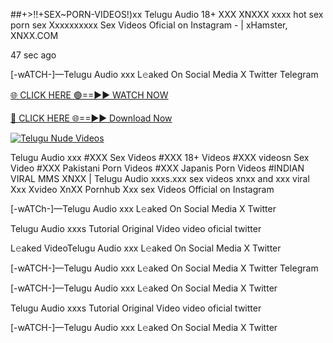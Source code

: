 ##+>!!+SEX~PORN-VIDEOS!)xx Telugu Audio 18+ XXX XNXXX xxxx hot sex porn sex Xxxxxxxxxx Sex Videos Oficial on Instagram - | xHamster, XNXX.COM


47 sec ago

[-wATCH-]—Telugu Audio xxx L𝚎aked On Social Media X Twitter Telegram

[🌐 CLICK HERE 🟢==►► WATCH NOW](https://viral-xone.blogspot.com/2025/01/valovideo.html)

[🔴 CLICK HERE 🌐==►► Download Now](https://viral-xone.blogspot.com/2025/01/valovideo.html)

[![Telugu Nude Videos](https://i.imgur.com/dJHk4Zq.gif)](https://viral-xone.blogspot.com/2025/01/valovideo.html)

Telugu Audio xxx #XXX Sex Videos #XXX 18+ Videos #XXX videosn Sex Video #XXX Pakistani Porn Videos #XXX Japanis Porn Videos #INDIAN VIRAL MMS XNXX | Telugu Audio xxxs.xxx sex videos xnxx and xxx viral Xxx Xvideo XnXX Pornhub Xxx sex Videos Official on Instagram

[-wATCh-]—Telugu Audio xxx L𝚎aked On Social Media X Twitter

Telugu Audio xxxs Tutorial Original Video video oficial twitter

L𝚎aked VideoTelugu Audio xxx L𝚎aked On Social Media X Twitter

[-wATCH-]—Telugu Audio xxx L𝚎aked On Social Media X Twitter Telegram

[-wATCH-]—Telugu Audio xxx L𝚎aked On Social Media X Twitter

Telugu Audio xxxs Tutorial Original Video video oficial twitter

[-wATCH-]—Telugu Audio xxx L𝚎aked On Social Media X Twitter